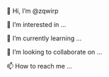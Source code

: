 👋 Hi, I’m @zqwirp

👀 I’m interested in ...

🌱 I’m currently learning ...

💞️ I’m looking to collaborate on ...

📫 How to reach me ...
